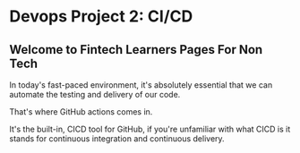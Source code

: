 # Devops Project 2: CI/CD


## Welcome to Fintech Learners Pages For Non Tech

In today's fast-paced environment, it's absolutely essential that we can automate the testing and delivery of our code.

That's where GitHub actions comes in.

It's the built-in,  CICD tool for GitHub, if you're unfamiliar with what CICD is it stands for continuous integration and continuous delivery. 

